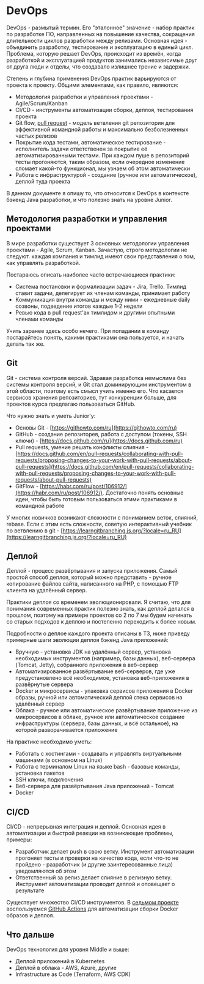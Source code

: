 # DevOps

DevOps - размытый термин. Его "эталонное" значение - набор практик по разработке ПО, направленных на повышение качества, сокращения длительности циклов разработки между релизами. Основная идея - объединить разработку, тестирование и эксплуатацию в единый цикл. Проблема, которую решает DevOps, происходит из времён, когда разработкой и эксплуатацией продуктов занимались независимые друг от друга люди и отделы, что создавало излишнее трение и задержки.

Степень и глубина применения DevOps практик варьируются от проекта к проекту. Общими элементами, как правило, являются:

- Методология разработки и управления проектами - Agile/Scrum/Kanban
- CI/CD - инструменты автоматизации сборки, деплоя, тестирования проекта
- Git flow, [pull request](https://www.atlassian.com/ru/git/tutorials/making-a-pull-request) - модель ветвления git репозитория для эффективной командной работы и максимально безболезненных частых релизов
- Покрытие кода тестами, автоматическое тестирование - исполнитель задачи ответственен за покрытие её автоматизированными тестами. При каждом пуше в репозиторий тесты прогоняются, таким образом, если очередное изменение сломает какой-то функционал, мы узнаем об этом автоматически
- Работа с инфраструктурой - создание (ручное или автоматическое), деплой туда проекта

В данном документе я опишу то, что относится к DevOps в контексте бэкенд Java разработки, и что полезно знать на уровне Junior.

## Методология разработки и управления проектами

В мире разработки существует 3 основных методологии управления проектами - Agile, Scrum, Kanban. Зачастую, строго методологии не следуют. каждая компания и тимлид имеют свои представления о том, как управлять разработкой.

Постараюсь описать наиболее часто встречающиеся практики:

- Система постановки и формализации задач - Jira, Trello. Тимлид ставит задачи, делегирует их членам команды, принимает работу
- Коммуникация внутри команды и между ними - ежедневные daily созвоны, подведение итогов каждые 1-2 недели
- Ревью кода в pull request'ах тимлидом и другими опытными членами команды

Учить заранее здесь особо нечего. При попадании в команду постарайтесь понять, какими практиками она пользуется, и начать делать так же.

## Git

Git - система контроля версий. Здравая разработка немыслима без системы контроля версий, и Git стал доминирующим инструментом в этой области, поэтому есть смысл учить именно его. Что касается сервисов хранения репозиториев, тут конкуренции больше, для проектов курса предлагаю пользоваться GitHub.

Что нужно знать и уметь Junior'у:
- Основы Git - [https://githowto.com/ru](https://githowto.com/ru)
- GitHub - создание репозиторев, работа с доступом (токены, SSH ключи) - [https://docs.github.com/ru](https://docs.github.com/ru)
- Pull requests, умение решать конфликты слияния - [https://docs.github.com/en/pull-requests/collaborating-with-pull-requests/proposing-changes-to-your-work-with-pull-requests/about-pull-requests](https://docs.github.com/en/pull-requests/collaborating-with-pull-requests/proposing-changes-to-your-work-with-pull-requests/about-pull-requests)
- GitFlow - [https://habr.com/ru/post/106912/](https://habr.com/ru/post/106912/). Достаточно понять основные идеи, чтобы быть готовым пользоваться этими практиками в командной работе

У многих новичков возникают сложности с пониманием веток, слияний, rebase. Если с этим есть сложности, советую интерактивный учебник по ветвлению в git - [https://learngitbranching.js.org/?locale=ru_RU](https://learngitbranching.js.org/?locale=ru_RU)

## Деплой

Деплой - процесс развёртывания и запуска приложения. Самый простой способ деплоя, который можно представить - ручное копирование файлов сайта, написанного на PHP, с помощью FTP клиента на удалённый сервер.

Практики деплоя со временем эволюционировали. Я считаю, что для понимания современных практик полезно знать, как деплой делался в прошлом, поэтому на примере проектов со 2 по 7 мы будем начинать со старых подходов к деплою и постепенно переходить к более новым.

Подробности о деплое каждого проекта описаны в ТЗ, ниже приведу примерные шаги эволюции деплоя бэкенд Java приложений:
- Вручную - установка JDK на удалённый сервер, установка необходимых инструментов (например, базы данных), веб-сервера (Tomcat, Jetty), собранного приложения в веб-сервер
- Автоматизированное развёртывание веб-серверов, где уже предустановлено всё необходимое, установка веб-приложения в развёрнутые сервера
- Docker  и микросервисы - упаковка сервисов приложения в Docker образы, ручной или автоматический деплой стека сервисов на удалённый сервер
- Облака - ручное или автоматическое развёртывание приложение из микросервисов в облаке, ручное или автоматическое создание инфраструктуры (сервера, базы данных, и всё остальное), на которой разворачивается приложение

На практике необходимо уметь:
- Работать с хостингами - создавать и управлять виртуальными машинами (в основном на Linux)
- Работа с терминалом Linux на языке bash - базовые команды, установка пакетов
- SSH ключи, подключения
- Веб-сервера для развёртывания Java приложений - Tomcat
- Docker

## CI/CD

CI/CD - непрерывная интеграция и деплой. Основная идея в автоматизации и быстрой реакции на возникающие проблемы, примеры:
- Разработчик делает push в свою ветку. Инструмент автоматизации прогоняет тесты и проверки на качество кода, если что-то не пройдено - разработчик (и другие заинтересованные лица) уведомляются об этом
- Ответственный за релиз делает слияние в релизную ветку. Инструмент автоматизации проводит деплой и оповещает о результате

Существует множество CI/CD инструментов. В [седьмом проекте](Projects/TaskTracker/) воспользуемся [GitHub Actions](https://docs.github.com/en/actions) для автоматизации сборки Docker образов и деплоя.

## Что дальше

DevOps технология для уровня Middle и выше:

- Деплой приложений в Kubernetes
- Деплой в облака - AWS, Azure, другие
- Infrastructure as Code (Terraform, AWS CDK)
